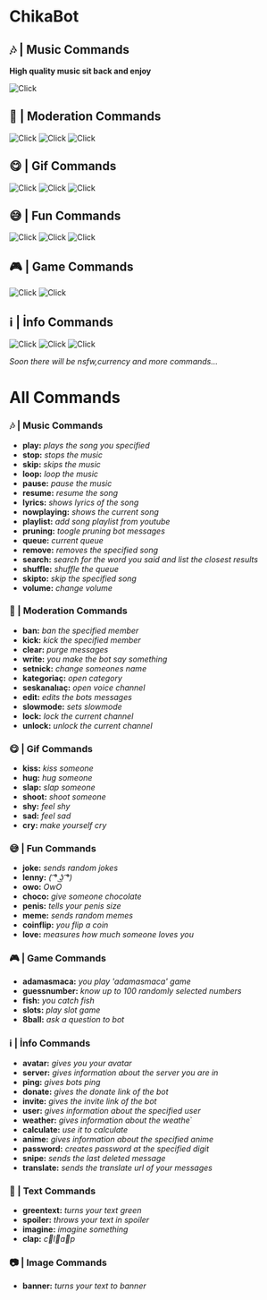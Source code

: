 # ChikaBot

## 🎶 | Music Commands

**High quality music sit back and enjoy**

![Click](https://i.imgur.com/NO5qYmi.png)

## 🥵 | Moderation Commands

![Click](https://i.imgur.com/tWo0Dr9.png)
![Click](https://i.imgur.com/GunqJaB.png)
![Click](https://i.imgur.com/qpRknUe.gif)

## 😋 | Gif Commands

![Click](https://i.imgur.com/w8kwqhQ.gif)
![Click](https://i.imgur.com/39I8kyv.gif)
![Click](https://i.imgur.com/lWhqYpv.gif)

## 😅 | Fun Commands

![Click](https://i.imgur.com/5GKF1K7.png)
![Click](https://i.imgur.com/0gx1K82.png)
![Click](https://i.imgur.com/06ZvLVV.png)

🎮 | Game Commands
-
![Click](https://i.imgur.com/GuVwiGJ.gif)
![Click](https://i.imgur.com/03xYi1k.gif)

## ℹ | İnfo Commands

![Click](https://i.imgur.com/U7czP8X.png)
![Click](https://i.imgur.com/HZV5iOs.png)
![Click](https://i.imgur.com/PdXi6ho.png)

_Soon there will be nsfw,currency and more commands..._

# All Commands

### 🎶 | Music Commands
+ **play:** *plays the song you specified*
+ **stop:** *stops the music*
+ **skip:** *skips the music*
+ **loop:** *loop the music*
+ **pause:** *pause the music*
+ **resume:** *resume the song*
+ **lyrics:** *shows lyrics of the song*
+ **nowplaying:** *shows the current song*
+ **playlist:** *add song playlist from youtube*
+ **pruning:** *toogle pruning bot messages*
+ **queue:** *current queue*
+ **remove:** *removes the specified song*
+ **search:** *search for the word you said and list the closest results*
+ **shuffle:** *shuffle the queue*
+ **skipto:** *skip the specified song*
+ **volume:** *change volume*

### 🥵 | Moderation Commands
+ **ban:** *ban the specified member*
+ **kick:** *kick the specified member*
+ **clear:** *purge messages*
+ **write:** *you make the bot say something*
+ **setnick:** *change someones name*
+ **kategoriaç:** *open category*
+ **seskanalıaç:** *open voice channel*
+ **edit:** *edits the bots messages*
+ **slowmode:** *sets slowmode*
+ **lock:** *lock the current channel*
+ **unlock:** *unlock the current channel*

### 😋 | Gif Commands
+ **kiss:** *kiss someone*
+ **hug:** *hug someone*
+ **slap:** *slap someone*
+ **shoot:** *shoot someone*
+ **shy:** *feel shy*
+ **sad:** *feel sad*
+ **cry:** *make yourself cry*

### 😅 | Fun Commands
+ **joke:** *sends random jokes*
+ **lenny:** *( ͡° ͜ʖ ͡°)*
+ **owo:** *OwO*
+ **choco:** *give someone chocolate*
+ **penis:** *tells your penis size*
+ **meme:** *sends random memes*
+ **coinflip:** *you flip a coin*
+ **love:** *measures how much someone loves you*

### 🎮 | Game Commands
+ **adamasmaca:** *you play 'adamasmaca' game*
+ **guessnumber:** *know up to 100 randomly selected numbers*
+ **fish:** *you catch fish*
+ **slots:** *play slot game*
+ **8ball:** *ask a question to bot*

### ℹ | İnfo Commands
+ **avatar:** *gives you your avatar*
+ **server:** *gives information about the server you are in*
+ **ping:** *gives bots ping*
+ **donate:** *gives the donate link of the bot*
+ **invite:** *gives the invite link of the bot*
+ **user:** *gives information about the specified user*
+ **weather:** *gives information about the weathe*`
+ **calculate:** *use it to calculate*
+ **anime:** *gives information about the specified anime*
+ **password:** *creates password at the specified digit*
+ **snipe:** *sends the last deleted message*
+ **translate:** *sends the translate url of your messages*

### 📜 | Text Commands
+ **greentext:** *turns your text green*
+ **spoiler:** *throws your text in spoiler*
+ **imagine:** *imagine something*
+ **clap:** *c👏l👏a👏p*

### 📷 | Image Commands
+ **banner:** *turns your text to banner*
